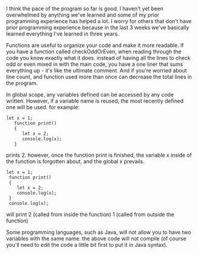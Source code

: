 I think the pace of the program so far is good. I haven't yet been overwhelmed by anything we've learned and some of my prior programming experience has helped a lot. I worry for others that don't have prior programming experience because in the last 3 weeks we've basically learned everything I've learned in three years.

Functions are useful to organize your code and make it more readable. If you have a function called checkOddOrEven, when reading through the code you know exactly what it does. instead of having all the lines to check odd or even mixed in with the main code, you have a one liner that sums everything up - it's like the ultimate comment. And if you're worried about line count, and function used more than once can decrease the total lines in the program.

In global scope, any variables defined can be accessed by any code written. However, if a variable name is reused, the most recently defined one will be used. for example:
```
let x = 1;
   function print()
   {
      let x = 2;
      console.log(x);
   }
   ```
  prints 2. 
  however, once the function print is finished, the variable x inside of the function is forgotten about, and the global x prevails.
  ```
  let x = 1;
   function print()
   {
      let x = 2;
      console.log(x);
   }
   console.log(x);
  ```
  will print
  2 (called from inside the function)
  1 (called from outside the function)
  
  Some programming languages, such as Java, will not allow you to have two variables with the same name: the above code will not compile (of course you'll need to edit the code a little bit first to put it in Java syntax).
